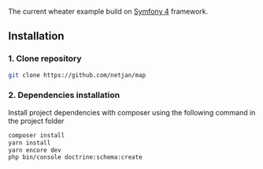 The current wheater example build on [Symfony 4](https://symfony.com/) framework.

## Installation
### 1. Clone repository
```bash
git clone https://github.com/netjan/map
```
### 2. Dependencies installation
Install project dependencies with composer using the following command in the project folder
```bash
composer install
yarn install
yarn encore dev
php bin/console doctrine:schema:create
``` 
